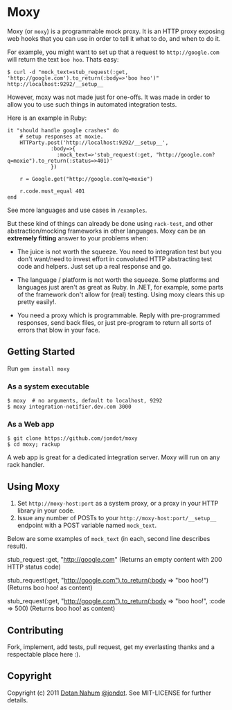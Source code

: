 # Moxy

Moxy (or `moxy`) is a programmable mock proxy. It is an HTTP proxy exposing web hooks that you can use in order to tell it what to do, and when to do it.

For example, you might want to set up that a request to `http://google.com` will return the text `boo hoo`. Thats easy:

    $ curl -d "mock_text=stub_request(:get, 'http://google.com').to_return(:body=>'boo hoo')" http://localhost:9292/__setup__ 

However, moxy was not made just for one-offs. It was made in order to allow you to use such things in automated integration tests.

Here is an example in Ruby:

	it "should handle google crashes" do
		# setup responses at moxie.
		HTTParty.post('http://localhost:9292/__setup__', 
		          :body=>{
		            :mock_text=>'stub_request(:get, "http://google.com?q=moxie").to_return(:status=>401)'
		          })

		r = Google.get("http://google.com?q=moxie")

		r.code.must_equal 401
	end

See more languages and use cases in `/examples`.  


But these kind of things can already be done using `rack-test`, and other abstraction/mocking frameworks in other languages. Moxy can be an **extremely fitting** answer to your problems when:

* The juice is not worth the squeeze. You need to integration test but you don't want/need to invest effort in convoluted HTTP abstracting test code and helpers. Just set up a real response and go.

* The language / platform is not worth the squeeze. Some platforms and languages just aren't as great as Ruby. In .NET, for example, some parts of the framework don't allow for (real) testing. Using moxy clears this up pretty easily!.

* You need a proxy which is programmable. Reply with pre-programmed responses, send back files, or just pre-program to return all sorts of errors that blow in your face.




## Getting Started

Run `gem install moxy`


### As a system executable

	$ moxy  # no arguments, default to localhost, 9292
	$ moxy integration-notifier.dev.com 3000 

### As a Web app

	$ git clone https://github.com/jondot/moxy
	$ cd moxy; rackup

A web app is great for a dedicated integration server. Moxy will run on any rack handler.



## Using Moxy

1. Set `http://moxy-host:port` as a system proxy, or a proxy in your HTTP library in your code.
2. Issue any number of POSTs to your `http://moxy-host:port/__setup__` endpoint with a POST variable named `mock_text`.

Below are some examples of `mock_text` (in each, second line describes result).

  stub_request :get, "http://google.com"
  (Returns an empty content with 200 HTTP status code)


  stub_request(:get, "http://google.com").to_return(:body => "boo hoo!")
  (Returns boo hoo! as content)


  stub_request(:get, "http://google.com").to_return(:body => "boo hoo!", :code => 500)
  (Returns boo hoo! as content)


## Contributing

Fork, implement, add tests, pull request, get my everlasting thanks and a respectable place here :).


## Copyright

Copyright (c) 2011 [Dotan Nahum](http://gplus.to/dotan) [@jondot](http://twitter.com/jondot). See MIT-LICENSE for further details.
